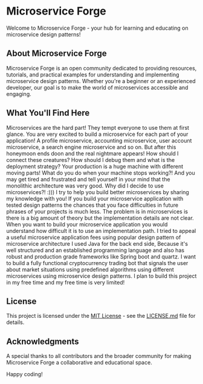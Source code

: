 # Microservice Forge

Welcome to Microservice Forge - your hub for learning and educating on microservice design patterns!

## About Microservice Forge

Microservice Forge is an open community dedicated to providing resources, tutorials, and practical examples for understanding and implementing microservice design patterns. Whether you're a beginner or an experienced developer, our goal is to make the world of microservices accessible and engaging.

## What You'll Find Here

Microservices are the hard part! They tempt everyone to use them at first glance. You are very excited to build a microservice for each part of your application! A profile microservice,  accounting microservice, user account microservice, a search engine microservice and so on. But after this honeymoon ends doon and the real nightmare appears!
How should I connect these creatures? How should I debug them and what is the deployment strategy? 
Your production is a huge machine with different moving parts! What do you do when your machine stops working?!
And you may get tired and frustrated and tell yourself in your mind that the monolithic architecture was very good. Why did I decide to use microservices?! :)))
I try to help you build better microservices by sharing my knowledge with you! If you build your microservice application with tested design patterns the chances that you face difficulties in future phrases of your projects is much less.
The problem is in microservices is there is a big amount of theory but the implementation details are not clear. When you want to build your microservice application you would understand how difficult it is to use an implementation path. I tried to appeal a useful microservice application fees using popular design pattern of microservice architecture
I used Java for the back end side, Because it's well structured and an established programming language and also has robust and production grade frameworks like Spring boot and quartz.
I want to build a fully functional cryptocurrency trading bot that signals the user about market situations using predefined algorithms using different microservices using microservice design patterns.
I plan to build this project in my free time and my free time is very limited!

## License

This project is licensed under the [MIT License](LICENSE.md) - see the [LICENSE.md](LICENSE.md) file for details.

## Acknowledgments

A special thanks to all contributors and the broader community for making Microservice Forge a collaborative and educational space.

Happy coding!

